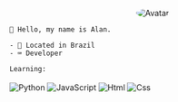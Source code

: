 <p align="center">
  <a>
<img src="https://media.discordapp.net/attachments/748969431669145712/769713816685903892/marshall7.gif" alt="Avatar" style="border-radius: 75%;">
  </a><br>
</p>

  
```
🎈 Hello, my name is Alan.

- 🏴󠁩󠁮󠁢󠁲󠁿 Located in Brazil
- ⌨️ Developer
```

`Learning:`<br><br>
![Python](https://img.shields.io/badge/python-black?&style=for-the-badge&logo=python&logoColor=python)
![JavaScript](https://img.shields.io/badge/javascript-black?&style=for-the-badge&logo=javascript&logoColor=yellow)
![Html](https://img.shields.io/badge/html-black?&style=for-the-badge&logo=html&logoColor=html)
![Css](https://img.shields.io/badge/css-black?&style=for-the-badge&logo=css&logoColor=css)
